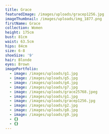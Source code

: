 ```yaml
---
title: Grace
featuredImage: /images/uploads/gracep1256.jpg
imageThumbnail: /images/uploads/img_1877.png
firstName: Grace
collection: Women
height: 175cm
bust: 81cm
waist: 63.5cm
hips: 84cm
size: 6-8
shoeSize: '9'
hair: Blonde
eyes: Brown
imagePortfolio:
  - image: /images/uploads/g1.jpg
  - image: /images/uploads/g5.jpg
  - image: /images/uploads/g4.jpg
  - image: /images/uploads/g7.jpg
  - image: /images/uploads/grace25768.jpeg
  - image: /images/uploads/g1.jpg
  - image: /images/uploads/gracep1256.jpg
  - image: /images/uploads/g2.jpg
  - image: /images/uploads/g8.jpg
  - image: /images/uploads/g9.jpg
  - {}
  - {}
---
```


